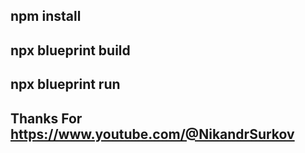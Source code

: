 ## npm install

## npx blueprint build

## npx blueprint run

## Thanks For https://www.youtube.com/@NikandrSurkov
